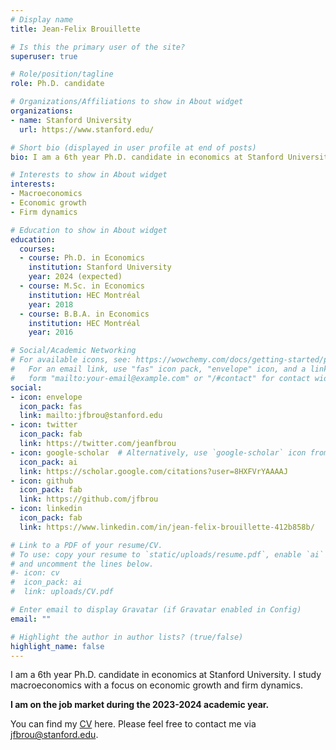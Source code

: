 ```yaml
---
# Display name
title: Jean-Felix Brouillette

# Is this the primary user of the site?
superuser: true

# Role/position/tagline
role: Ph.D. candidate

# Organizations/Affiliations to show in About widget
organizations:
- name: Stanford University
  url: https://www.stanford.edu/

# Short bio (displayed in user profile at end of posts)
bio: I am a 6th year Ph.D. candidate in economics at Stanford University.

# Interests to show in About widget
interests:
- Macroeconomics
- Economic growth
- Firm dynamics

# Education to show in About widget
education:
  courses:
  - course: Ph.D. in Economics
    institution: Stanford University
    year: 2024 (expected)
  - course: M.Sc. in Economics
    institution: HEC Montréal
    year: 2018
  - course: B.B.A. in Economics
    institution: HEC Montréal
    year: 2016

# Social/Academic Networking
# For available icons, see: https://wowchemy.com/docs/getting-started/page-builder/#icons
#   For an email link, use "fas" icon pack, "envelope" icon, and a link in the
#   form "mailto:your-email@example.com" or "/#contact" for contact widget.
social:
- icon: envelope
  icon_pack: fas
  link: mailto:jfbrou@stanford.edu
- icon: twitter
  icon_pack: fab
  link: https://twitter.com/jeanfbrou
- icon: google-scholar  # Alternatively, use `google-scholar` icon from `ai` icon pack
  icon_pack: ai
  link: https://scholar.google.com/citations?user=8HXFVrYAAAAJ
- icon: github
  icon_pack: fab
  link: https://github.com/jfbrou
- icon: linkedin
  icon_pack: fab
  link: https://www.linkedin.com/in/jean-felix-brouillette-412b858b/

# Link to a PDF of your resume/CV.
# To use: copy your resume to `static/uploads/resume.pdf`, enable `ai` icons in `params.toml`,
# and uncomment the lines below.
#- icon: cv
#  icon_pack: ai
#  link: uploads/CV.pdf

# Enter email to display Gravatar (if Gravatar enabled in Config)
email: ""

# Highlight the author in author lists? (true/false)
highlight_name: false
---
```


I am a 6th year Ph.D. candidate in economics at Stanford University. I study macroeconomics with a focus on economic growth and firm dynamics.

**I am on the job market during the 2023-2024 academic year.**

You can find my [CV](static/uploads/cv.pdf) here. Please feel free to contact me via [jfbrou@stanford.edu](mailto:jfbrou@stanford.edu).


